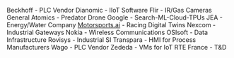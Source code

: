 Beckhoff - PLC Vendor
Dianomic - IIoT Software
Flir - IR/Gas Cameras
General Atomics - Predator Drone
Google - Search-ML-Cloud-TPUs
JEA - Energy/Water Company
[Motorsports.ai](http://motorsports.ai/) - Racing Digital Twins
Nexcom - Industrial Gateways
Nokia - Wireless Communications
OSIsoft - Data Infrastructure
Rovisys - Industrial SI
Transpara - HMI for Process Manufacturers
Wago - PLC Vendor
Zededa - VMs for IoT
RTE France - T&D
